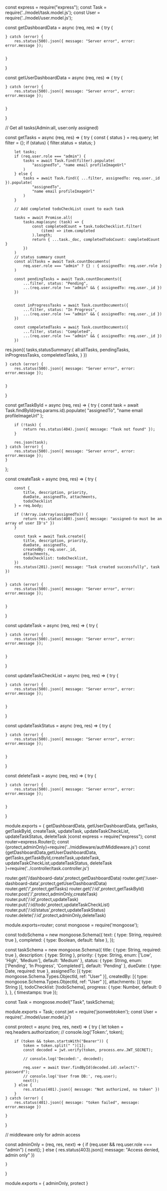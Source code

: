 const express = require("express");
const Task = require('../model/task.model.js');
const User = require('../model/user.model.js');


const getDashboardData = async (req, res) => {
    try {


    } catch (error) {
        res.status(500).json({ message: "Server error", error: error.message });


    }
}



const getUserDashboardData = async (req, res) => {
    try {

    } catch (error) {
        res.status(500).json({ message: "Server error", error: error.message });


    }
}

// Get all tasks(Admin:all, user:only assigned)

const getTasks = async (req, res) => {
    try {
        const { status } = req.query;
        let filter = {};
        if (status) {
            filter.status = status;
        }

        let tasks;
        if (req.user.role === "admin") {
            tasks = await Task.find(filter).populate(
                "assignedTo", "name email profileImageUrl"
            )
        } else {
            tasks = await Task.find({ ...filter, assignedTo: req.user._id }).populate(
                "assignedTo",
                "name email profileImageUrl"
            )
        }

        // Add completed todoCheckList count to each task

        tasks = await Promise.all(
            tasks.map(async (task) => {
                const completedCount = task.todoChecklist.filter(
                    (item) => item.completed
                ).length;
                return { ...task._doc, completedTodoCount: completedCount }
            })
        )
        // status summary count
        const allTasks = await Task.countDocuments(
            req.user.role === "admin" ? {} : { assignedTo: req.user.role }
        )

        const pendingTasks = await Task.countDocuments({
            ...filter, status: "Pending",
            ...(req.user.role !== "admin" && { assignedTo: req.user._id })
        })


        const inProgressTasks = await Task.countDocuments({
            ...filter, status: "In Progress",
            ...(req.user.role !== "admin" && { assignedTo: req.user._id })
        })

        const compeletedTasks = await Task.countDocuments({
            ...filter, status: "Completed",
            ...(req.user.role !== "admin" && { assignedTo: req.user._id })
        })
res.json({
    tasks,statusSummary:{
        all:allTasks,
        pendingTasks,
        inProgressTasks,
        compeletedTasks,
    }
})


    } catch (error) {
        res.status(500).json({ message: "Server error", error: error.message });


    }
}


const getTaskById = async (req, res) => {
    try {
        const task = await Task.findById(req.params.id).populate(
            "assignedTo", "name email profileImageUrl"
        );
        
        if (!task) {
            return res.status(404).json({ message: "Task not found" });
        }
        
        res.json(task);
    } catch (error) {
        res.status(500).json({ message: "Server error", error: error.message });
    }
};


const createTask = async (req, res) => {
    try {

        const {
            title, description, priority,
            dueDate, assignedTo, attachments,
            todoChecklist
        } = req.body;

        if (!Array.isArray(assignedTo)) {
            return res.status(400).json({ message: "assigned-to must be an array of user ID's" })
        }

        const task = await Task.create({
            title, description, priority,
            dueDate, assignedTo,
            createdBy: req.user._id,
            attachments,
            todoChecklist: todoChecklist,
        })
        res.status(201).json({ message: "Task created successfully", task })


    } catch (error) {
        res.status(500).json({ message: "Server error", error: error.message });


    }
}

const updateTask = async (req, res) => {
    try {

    } catch (error) {
        res.status(500).json({ message: "Server error", error: error.message });


    }
}



const updateTaskCheckList = async (req, res) => {
    try {

    } catch (error) {
        res.status(500).json({ message: "Server error", error: error.message });


    }
}


const updateTaskStatus = async (req, res) => {
    try {

    } catch (error) {
        res.status(500).json({ message: "Server error", error: error.message });


    }
}

const deleteTask = async (req, res) => {
    try {

    } catch (error) {
        res.status(500).json({ message: "Server error", error: error.message });


    }
}






module.exports = {
    getDashboardData, getUserDashboardData,
    getTasks, getTaskById, createTask, updateTask,
    updateTaskCheckList, updateTaskStatus,
    deleteTask
}const express = require("express");
const router=express.Router();
const {protect,adminOnly}=require('../middleware/authMiddleware.js')
const {getDashboardData,getUserDashboardData,
    getTasks,getTaskById,createTask,updateTask,
    updateTaskCheckList,updateTaskStatus,
deleteTask
}=require('../controller/task.controller.js')



router.get('/dashboard-data',protect,getDashboardData)
router.get('/user-dashboard-data',protect,getUserDashboardData)
router.get('/',protect,getTasks)
router.get('/:id',protect,getTaskById)
router.post('/',protect,adminOnly,createTask)
router.put('/:id',protect,updateTask)
router.put('/:id/todo',protect,updateTaskCheckList)
router.put('/:id/status',protect,updateTaskStatus)
router.delete('/:id',protect,adminOnly,deleteTask)






module.exports=router;
const mongoose = require('mongoose');

const todoSchema = new mongoose.Schema({
    text: { type: String, required: true }, 
    completed: { type: Boolean, default: false }, 
});

const taskSchema = new mongoose.Schema({
    title: { type: String, required: true }, 
    description: { type: String },
    priority: { 
        type: String, 
        enum: ['Low', 'High', 'Medium'], 
        default: 'Medium' 
    },
    status: { 
        type: String, 
        enum: ['Pending', 'In Progress', 'Completed'], 
        default: 'Pending' 
    },
    dueDate: { type: Date, required: true }, 
    assignedTo: [{ type: mongoose.Schema.Types.ObjectId, ref: "User" }], 
    createdBy: [{ type: mongoose.Schema.Types.ObjectId, ref: "User" }],
    attachments: [{ type: String }], 
    todoChecklist: [todoSchema], 
    progress: { type: Number, default: 0 }, 
}, 
{
    timestamps: true 
});


const Task = mongoose.model("Task", taskSchema);

module.exports = Task;
const jwt = require('jsonwebtoken');
const User = require('../model/user.model.js')


const protect = async (req, res, next) => {
    try {
        let token = req.headers.authorization;
        // console.log('Token:', token);

        if (token && token.startsWith("Bearer")) {
            token = token.split(" ")[1];
            const decoded = jwt.verify(token, process.env.JWT_SECRET);

            // console.log('Decoded:', decoded);

            req.user = await User.findById(decoded.id).select("-password");
            // console.log('User from DB:', req.user);
            next();
        } else {
            res.status(401).json({ message: "Not authorized, no token" })
        }
    } catch (error) {
        res.status(401).json({ message: "token failed", message: error.message })

    }
}

// middleware only for admin access

const adminOnly = (req, res, next) => {
    if (req.user && req.user.role === "admin") {
        next();
    } else {
        res.status(403).json({ message: "Access denied, admin only" })

    }
}


module.exports = { adminOnly, protect }